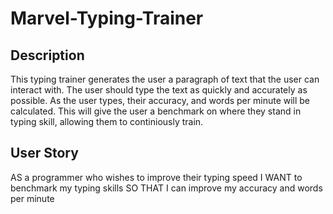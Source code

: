 # Marvel-Typing-Trainer

## Description

This typing trainer generates the user a paragraph of text that the user can interact with. The user should type the text as quickly and accurately as possible. As the user types, their accuracy, and words per minute will be calculated. This will give the user a benchmark on where they stand in typing skill, allowing them to continiously train.

## User Story

AS a programmer who wishes to improve their typing speed
I WANT to benchmark my typing skills
SO THAT I can improve my accuracy and words per minute